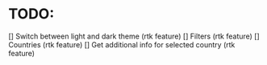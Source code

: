 # TODO:
[] Switch between light and dark theme (rtk feature)
[] Filters (rtk feature)
[] Countries (rtk feature)
[] Get additional info for selected country (rtk feature)